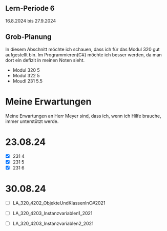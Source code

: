 ## Lern-Periode 6
16.8.2024 bis 27.9.2024

## Grob-Planung
In diesem Abschnitt möchte ich schauen, dass ich für das Modul 320 gut aufgestellt bin. Im Programmieren(C#) möchte ich besser werden, da man dort ein defizit in meinen Noten sieht. 

- Modul 320 5
- Modul 322 5
- Moudl 231 5.5

# Meine Erwartungen
Meine Erwartungen an Herr Meyer sind, dass ich, wenn ich Hilfe brauche, immer unterstützt werde.

# 23.08.24
- [x] 231 4
- [x] 231 5
- [x] 231 6

# 30.08.24
- [ ] LA_320_4202_ObjekteUndKlassenInC#2021
- [ ] LA_320_4203_Instanzvariablen1_2021
- [ ] LA_320_4203_Instanzvariablen2_2021

